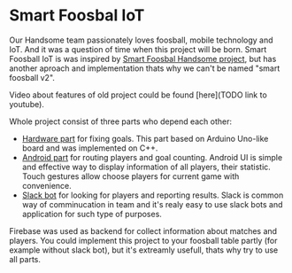 # Smart Foosbal IoT

Our Handsome team passionately loves foosball, mobile technology and IoT. And it was a question of time when this project will be born. Smart Foosball IoT is was inspired by [Smart Foosbal Handsome project](https://github.com/handsomecode/smart-foosball), but has another aproach and implementation thats why we can't be named "smart foosball v2".

Video about features of old project could be found [here](TODO link to youtube).

Whole project consist of three parts who depend each other:

* [Hardware part](/Arduino/README-arduino.md) for fixing goals. This part based on Arduino Uno-like board and was implemented on C++.
* [Android part](/AndroidApp/README-android.md) for routing players and goal counting. Android UI is simple and effective way to display information of all players, their statistic. Touch gestures allow choose players for current game with сonvenience.
* [Slack bot](/SlackBot/README-slackbot.md) for looking for players and reporting results. Slack is common way of comminucation in team and it's realy easy to use slack bots and application for such type of purposes.

Firebase was used as backend for collect information about matches and players. You could implement this project to your foosball table partly (for example without slack bot), but it's extreamly usefull, thats why try to use all parts.